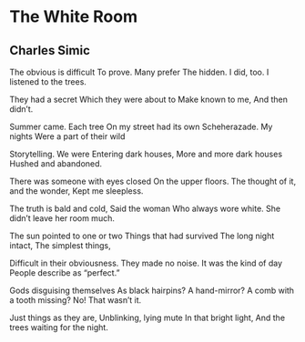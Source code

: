 # The White Room
## Charles Simic
The obvious is difficult
To prove. Many prefer
The hidden. I did, too.
I listened to the trees.

They had a secret
Which they were about to
Make known to me,
And then didn’t.

Summer came. Each tree
On my street had its own
Scheherazade. My nights
Were a part of their wild

Storytelling. We were
Entering dark houses,
More and more dark houses
Hushed and abandoned.

There was someone with eyes closed
On the upper floors.
The thought of it, and the wonder,
Kept me sleepless.

The truth is bald and cold,
Said the woman
Who always wore white.
She didn’t leave her room much.

The sun pointed to one or two
Things that had survived
The long night intact,
The simplest things,

Difficult in their obviousness.
They made no noise.
It was the kind of day
People describe as “perfect.”

Gods disguising themselves
As black hairpins? A hand-mirror?
A comb with a tooth missing?
No! That wasn’t it.

Just things as they are,
Unblinking, lying mute
In that bright light,
And the trees waiting for the night.